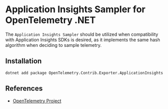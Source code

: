 ﻿# Application Insights Sampler for OpenTelemetry .NET

The ```Application Insights Sampler``` should be utilized when
compatibility with Application Insights SDKs is desired, as it
implements the same hash algorithm when deciding to sample telemetry.

## Installation

```shell
dotnet add package OpenTelemetry.Contrib.Exporter.ApplicationInsights
```

## References

* [OpenTelemetry Project](https://opentelemetry.io/)